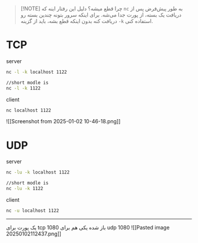 
> [!NOTE] چرا قطع میشه؟
> دلیل این رفتار اینه که `nc` به طور پیش‌فرض پس از دریافت یک بسته، از پورت جدا می‌شه.
> برای اینکه سرور بتونه چندین بسته رو دریافت کنه بدون اینکه قطع بشه، باید از گزینه `-k` استفاده کنی.

# TCP
server
```bash
nc -l -k localhost 1122

//short modle is
nc -l -k 1122

```
client
```bash
nc localhost 1122
```


![[Screenshot from 2025-01-02 10-46-18.png]]
# UDP
server
```bash
nc -lu -k localhost 1122

//short modle is
nc -lu -k 1122

```
client
```bash
nc -u localhost 1122
```


---
یک پورت برای tcp 1080 باز شده یکی هم برای udp 1080
![[Pasted image 20250102112437.png]]
